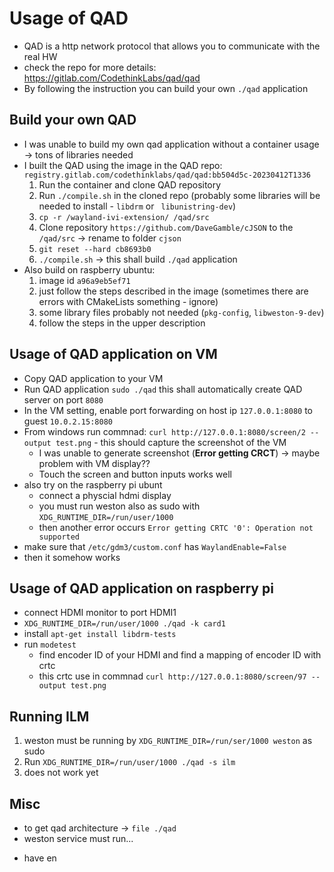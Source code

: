 # Usage of QAD
* QAD is a http network protocol that allows you to communicate with the real HW
* check the repo for more details: https://gitlab.com/CodethinkLabs/qad/qad
* By following the instruction you can build your own `./qad` application

## Build your own QAD
* I was unable to build my own qad application without a container usage -> tons of libraries needed
* I built the QAD using the image in the QAD repo: `registry.gitlab.com/codethinklabs/qad/qad:bb504d5c-20230412T1336`
    1. Run the container and clone QAD repository
    2. Run `./compile.sh` in the cloned repo (probably some libraries will be needed to install - `libdrm` or ` libunistring-dev`)
    3. `cp -r /wayland-ivi-extension/ /qad/src`
    4. Clone repository `https://github.com/DaveGamble/cJSON` to the `/qad/src` -> rename to folder `cjson`
    5. `git reset --hard cb8693b0`
    6. `./compile.sh` -> this shall build `./qad` application
* Also build on raspberry ubuntu:
    1. image id `a96a9eb5ef71`
    2. just follow the steps described in the image (sometimes there are errors with CMakeLists something - ignore)
    3. some library files probably not needed (`pkg-config`, `libweston-9-dev`)
    4. follow the steps in the upper description

## Usage of QAD application on VM
* Copy QAD application to your VM
* Run QAD application `sudo ./qad` this shall automatically create QAD server on port `8080`
* In the VM setting, enable port forwarding on host ip `127.0.0.1:8080` to guest `10.0.2.15:8080`
* From windows run commnad: `curl http://127.0.0.1:8080/screen/2 --output test.png` - this should capture the screenshot of the VM
    * I was unable to generate screenshot (**Error getting CRCT**) -> maybe problem with VM display??
    * Touch the screen and button inputs works well
* also try on the raspberry pi ubunt
    * connect a physcial hdmi display
    * you must run weston also as sudo with `XDG_RUNTIME_DIR=/run/user/1000`
    * then another error occurs `Error getting CRTC '0': Operation not supported`
* make sure that `/etc/gdm3/custom.conf` has `WaylandEnable=False`
* then it somehow works


## Usage of QAD application on raspberry pi
* connect HDMI monitor to port HDMI1
* `XDG_RUNTIME_DIR=/run/user/1000 ./qad -k card1`
* install `apt-get install libdrm-tests`
* run `modetest`
    * find encoder ID of your HDMI and find a mapping of encoder ID with crtc
    * this crtc use in commnad `curl http://127.0.0.1:8080/screen/97 --output test.png`
## Running ILM
1) weston must be running by `XDG_RUNTIME_DIR=/run/ser/1000 weston` as sudo
2) Run `XDG_RUNTIME_DIR=/run/user/1000 ./qad -s ilm`
3) does not work yet



## Misc
- to get qad architecture -> `file ./qad`
- weston service must run...
* have en
